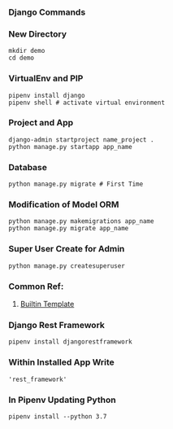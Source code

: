 ### Django Commands

### New Directory
```
mkdir demo
cd demo
```

### VirtualEnv and PIP

```
pipenv install django
pipenv shell # activate virtual environment
```

### Project and App

```
django-admin startproject name_project .
python manage.py startapp app_name
```

### Database
```
python manage.py migrate # First Time
```

### Modification of Model ORM

```
python manage.py makemigrations app_name 
python manage.py migrate app_name 
```

### Super User Create for Admin

```
python manage.py createsuperuser
```

### Common Ref:
1. [Builtin Template](https://docs.djangoproject.com/en/2.0/ref/templates/builtins/#std:templatetag-block)

### Django Rest Framework
```
pipenv install djangorestframework
```

### Within Installed App Write

```
'rest_framework'
```

### In Pipenv Updating Python
```
pipenv install --python 3.7
```